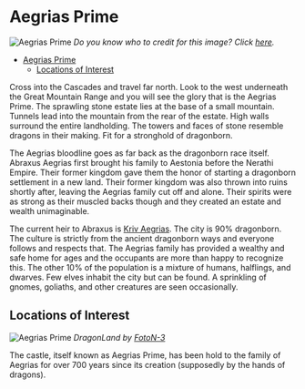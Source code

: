 # Aegrias Prime

![Aegrias Prime](http://connorssettings.wdfiles.com/local--files/arkhosia/City%20-%20dragonborn%20capital.jpg)
*Do you know who to credit for this image? Click [here](https://airtable.com/shr3qtfCwGUUMYQqI).*

- [Aegrias Prime](#Aegrias-Prime)
  - [Locations of Interest](#Locations-of-Interest)

Cross into the Cascades and travel far north. Look to the west underneath the Great Mountain Range and you will see the glory that is the Aegrias Prime. The sprawling stone estate lies at the base of a small mountain. Tunnels lead into the mountain from the rear of the estate. High walls surround the entire landholding. The towers and faces of stone resemble dragons in their making. Fit for a stronghold of dragonborn.

The Aegrias bloodline goes as far back as the dragonborn race itself. Abraxus Aegrias first brought his family to Aestonia before the Nerathi Empire. Their former kingdom gave them the honor of starting a dragonborn settlement in a new land. Their former kingdom was also thrown into ruins shortly after, leaving the Aegrias family cut off and alone. Their spirits were as strong as their muscled backs though and they created an estate and wealth unimaginable. 

The current heir to Abraxus is [Kriv Aegrias](https://quest-for-starfire.obsidianportal.com/campaigns/quest-for-starfire/characters/kriv-aegrias). The city is 90% dragonborn. The culture is strictly from the ancient dragonborn ways and everyone follows and respects that. The Aegrias family has provided a wealthy and safe home for ages and the occupants are more than happy to recognize this. The other 10% of the population is a mixture of humans, halflings, and dwarves. Few elves inhabit the city but can be found. A sprinkling of gnomes, goliaths, and other creatures are seen occasionally.

## Locations of Interest

![Aegrias Prime](https://images-wixmp-ed30a86b8c4ca887773594c2.wixmp.com/f/dde428a0-6b9c-4230-ae36-04838394eb48/d4qwb5k-20b8b6a3-f1c3-4722-b807-cbcb8f183014.jpg?token=eyJ0eXAiOiJKV1QiLCJhbGciOiJIUzI1NiJ9.eyJzdWIiOiJ1cm46YXBwOjdlMGQxODg5ODIyNjQzNzNhNWYwZDQxNWVhMGQyNmUwIiwiaXNzIjoidXJuOmFwcDo3ZTBkMTg4OTgyMjY0MzczYTVmMGQ0MTVlYTBkMjZlMCIsIm9iaiI6W1t7InBhdGgiOiJcL2ZcL2RkZTQyOGEwLTZiOWMtNDIzMC1hZTM2LTA0ODM4Mzk0ZWI0OFwvZDRxd2I1ay0yMGI4YjZhMy1mMWMzLTQ3MjItYjgwNy1jYmNiOGYxODMwMTQuanBnIn1dXSwiYXVkIjpbInVybjpzZXJ2aWNlOmZpbGUuZG93bmxvYWQiXX0.JjF9Mne_spF40poh1vSB95goKRVdPWGgbuOnLaritBE)
*DragonLand by [FotoN-3](https://www.deviantart.com/foton-3)*

The castle, itself known as Aegrias Prime, has been hold to the family of Aegrias for over 700 years since its creation (supposedly by the hands of dragons).